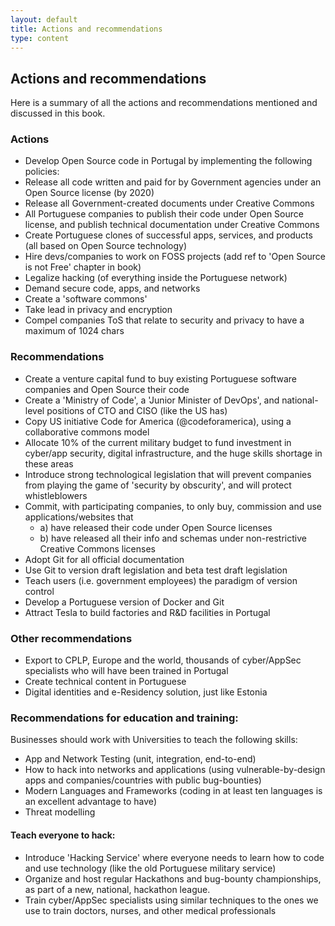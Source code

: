 ```yaml
---
layout: default
title: Actions and recommendations
type: content
---
```


## Actions and recommendations

Here is a summary of all the actions and recommendations mentioned and discussed in this book.

### Actions

* Develop Open Source code in Portugal by implementing the following policies:
* Release all code written and paid for by Government agencies under an Open Source license (by 2020)
* Release all Government-created documents under Creative Commons
* All Portuguese companies to publish their code under Open Source license, and publish technical documentation under Creative Commons
* Create Portuguese clones of successful apps, services, and products (all based on Open Source technology)
* Hire devs/companies to work on FOSS projects (add ref to 'Open Source is not Free' chapter in book)
* Legalize hacking (of everything inside the Portuguese network)
* Demand secure code, apps, and networks
* Create a 'software commons'
* Take lead in privacy and encryption
* Compel companies ToS that relate to security and privacy to have a maximum of 1024 chars


### Recommendations

* Create a venture capital fund to buy existing Portuguese software companies and Open Source their code
* Create a 'Ministry of Code', a 'Junior Minister of DevOps', and national-level positions of CTO and CISO (like the US has)
* Copy US initiative Code for America (@codeforamerica), using a collaborative commons model
* Allocate 10% of the current military budget to fund investment in cyber/app security, digital infrastructure, and the huge skills shortage in these areas
* Introduce strong technological legislation that will prevent companies from playing the game of 'security by obscurity', and will protect whistleblowers
* Commit, with participating companies, to only buy, commission and use applications/websites that
  * a) have released their code under Open Source licenses
  * b) have released all their info and schemas under non-restrictive Creative Commons licenses
* Adopt Git for all official documentation
* Use Git to version draft legislation and beta test draft legislation
* Teach users (i.e. government employees) the paradigm of version control
* Develop a Portuguese version of Docker and Git
* Attract Tesla to build factories and R&D facilities in Portugal

### Other recommendations
* Export to CPLP, Europe and the world, thousands of cyber/AppSec specialists who will have been trained in Portugal
* Create technical content in Portuguese
* Digital identities and e-Residency solution, just like Estonia

### Recommendations for education and training:
Businesses should work with Universities to teach the following skills:

 * App and Network Testing (unit, integration, end-to-end)
 * How to hack into networks and applications (using vulnerable-by-design apps and companies/countries with public bug-bounties)
 * Modern Languages and Frameworks (coding in at least ten languages is an excellent advantage to have)
 * Threat modelling

#### Teach everyone to hack:
 * Introduce 'Hacking Service' where everyone needs to learn how to code and use technology (like the old Portuguese military service)
 * Organize and host regular Hackathons and bug-bounty championships, as part of a new, national, hackathon league.
 * Train cyber/AppSec specialists using similar techniques to the ones we use to train doctors, nurses, and other medical professionals
